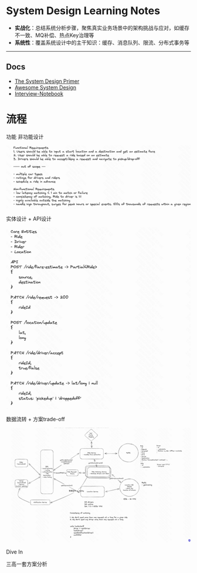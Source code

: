 #  System Design Learning Notes

- **实战化**：总结系统分析步骤，聚焦真实业务场景中的架构挑战与应对，如缓存不一致、MQ补偿、热点Key治理等
- **系统性**：覆盖系统设计中的主干知识：缓存、消息队列、限流、分布式事务等

---

## Docs

- [The System Design Primer](https://github.com/donnemartin/system-design-primer) 
- [Awesome System Design](https://github.com/madd86/awesome-system-design) 
- [Interview-Notebook](https://github.com/CyC2018/Interview-Notebook) 



# 流程

功能 非功能设计

![image-20250709163316327](assets/image-20250709163316327.png)

实体设计 + API设计

![image-20250709163329646](assets/image-20250709163329646.png)

数据流转 + 方案trade-off

![image-20250709163253113](assets/image-20250709163253113.png)

Dive In

三高一套方案分析 
